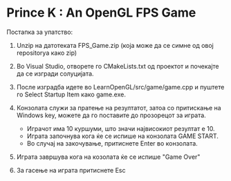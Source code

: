 # Prince K : An OpenGL FPS Game

Постапка за упатство:

1. Unzip на датотеката FPS_Game.zip (која може да се симне од овој repositoryа како zip)

2. Во Visual Studio, отворете го CMakeLists.txt од проектот и почекајте да се изгради солуцијата.

3. После изградба идете во LearnOpenGL/src/game/game.cpp и пуштете го Select Startup Item како game.exe.

4. Конзолата служи за пратење на резултатот, затоа со притискање на Windows key, можете да го поставите до прозорецот за играта.
	- Играчот има 10 куршуми, што значи највисокиот резултат е 10. 
	- Играта започнува кога ќе се испише на конзолата GAME START.
	- Во случај на закочување, притиснете Enter во 	конзолата.

5. Играта завршува кога на козолата ќе се испише "Game Over"

6. За гасење на играта притиснете Esc
